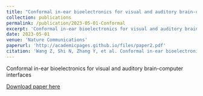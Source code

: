 ```yaml
---
title: "Conformal in-ear bioelectronics for visual and auditory brain-computer interfaces"
collection: publications
permalink: /publication/2023-05-01-Conformal
excerpt: 'Conformal in-ear bioelectronics for visual and auditory brain-computer interfaces'
date: 2023-05-01
venue: 'Nature Communications'
paperurl: 'http://academicpages.github.io/files/paper2.pdf'
citation: 'Wang Z, Shi N, Zhang Y, et al. Conformal in-ear bioelectronics for visual and auditory brain-computer interfaces[J]. Nature Communications, 2023, 14(1): 4213.'
---
```

Conformal in-ear bioelectronics for visual and auditory brain-computer interfaces

[Download paper here](http://academicpages.github.io/files/paper2.pdf)

